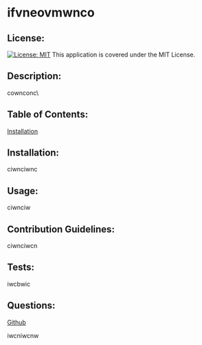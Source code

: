 # ifvneovmwnco
  ## License:
  [![License: MIT](https://img.shields.io/badge/License-MIT-yellow.svg)](https://opensource.org/licenses/MIT)
  This application is covered under the MIT License.

  ## Description: 
  cownconc\

  ## Table of Contents:
  [Installation](#Installation)

  ## Installation:
  ciwnciwnc

  ## Usage:
  ciwnciw

  ## Contribution Guidelines:
  ciwnciwcn

  ## Tests:
  iwcbwic

  ## Questions:
  [Github](uwcbwic)

  iwcniwcnw

